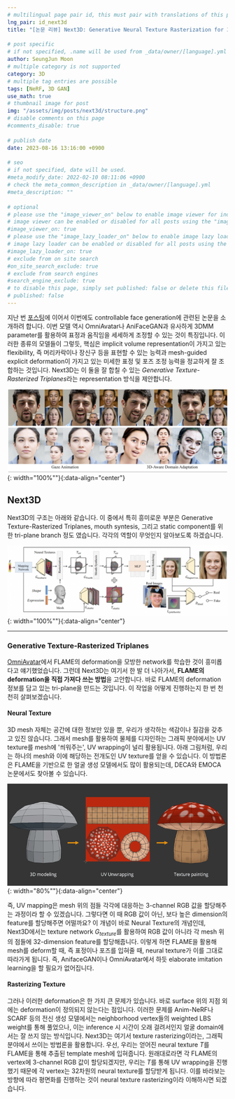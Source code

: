 ```yaml
---
# multilingual page pair id, this must pair with translations of this page. (This name must be unique)
lng_pair: id_next3d
title: "[논문 리뷰] Next3D: Generative Neural Texture Rasterization for 3D-Aware Head Avatars"

# post specific
# if not specified, .name will be used from _data/owner/[language].yml
author: SeungJun Moon
# multiple category is not supported
category: 3D
# multiple tag entries are possible
tags: [NeRF, 3D GAN]
use_math: true
# thumbnail image for post
img: "/assets/img/posts/next3d/structure.png"
# disable comments on this page
#comments_disable: true

# publish date
date: 2023-08-16 13:16:00 +0900

# seo
# if not specified, date will be used.
#meta_modify_date: 2022-02-10 08:11:06 +0900
# check the meta_common_description in _data/owner/[language].yml
#meta_description: ""

# optional
# please use the "image_viewer_on" below to enable image viewer for individual pages or posts (_posts/ or [language]/_posts folders).
# image viewer can be enabled or disabled for all posts using the "image_viewer_posts: true" setting in _data/conf/main.yml.
#image_viewer_on: true
# please use the "image_lazy_loader_on" below to enable image lazy loader for individual pages or posts (_posts/ or [language]/_posts folders).
# image lazy loader can be enabled or disabled for all posts using the "image_lazy_loader_posts: true" setting in _data/conf/main.yml.
#image_lazy_loader_on: true
# exclude from on site search
#on_site_search_exclude: true
# exclude from search engines
#search_engine_exclude: true
# to disable this page, simply set published: false or delete this file
# published: false
---
```


<!-- outline-start -->

지난 번 [포스팅](https://seungjun-moon.github.io/kr/2023-08-02-omni)에 이어서 이번에도 controllable face generation에 관련된 논문을 소개하려 합니다. 이번 모델 역시 OmniAvatar나 AniFaceGAN과 유사하게 3DMM parameter를 활용하여 표정과 움직임을 세세하게 조정할 수 있는 것이 특징입니다. 이러한 종류의 모델들이 그렇듯, 핵심은 implicit volume representation이 가지고 있는 flexibility, 즉 머리카락이나 장신구 등을 표현할 수 있는 능력과 mesh-guided explicit deformation이 가지고 있는 미세한 표정 및 포즈 조정 능력을 정교하게 잘 조합하는 것입니다. Next3D는 이 둘을 잘 합칠 수 있는 *Generative Texture-Rasterized Triplanes*라는 representation 방식을 제안합니다.

![Alt text](/assets/img/posts/next3d/main.png){: width="100%""}{:data-align="center"}

<!-- outline-end -->

## Next3D

Next3D의 구조는 아래와 같습니다. 이 중에서 특히 흥미로운 부분은 Generative Texture-Rasterized Triplanes, mouth syntesis, 그리고 static component를 위한 tri-plane branch 정도 였습니다. 각각의 역할이 무엇인지 알아보도록 하겠습니다.

![Alt text](/assets/img/posts/next3d/structure.png){: width="100%""}{:data-align="center"}

***

### Generative Texture-Rasterized Triplanes

[OmniAvatar]((https://seungjun-moon.github.io/kr/2023-08-02-omni))에서 FLAME의 deformation을 모방한 network를 학습한 것이 흥미롭다고 얘기했었습니다. 그런데 Next3D는 여기서 한 발 더 나아가서, **FLAME의 deformation을 직접 가져다 쓰는 방법**을 고안합니다. 바로 FLAME의 deformation 정보를 담고 있는 tri-plane을 만드는 것입니다. 이 작업을 어떻게 진행하는지 한 번 천천히 살펴보겠습니다.

#### Neural Texture

3D mesh 자체는 공간에 대한 정보만 있을 뿐, 우리가 생각하는 색감이나 질감을 갖추고 있진 않습니다. 그래서 mesh를 활용하여 물체를 디자인하는 그래픽 분야에서는 UV texture를 mesh에 '씌워주는', UV wrapping이 널리 활용됩니다. 아래 그림처럼, 우리는 하나의 mesh와 이에 해당하는 전개도인 UV texture를 얻을 수 있습니다. 이 방법론은 FLAME을 기반으로 한 얼굴 생성 모델에서도 많이 활용되는데, DECA와 EMOCA 논문에서도 찾아볼 수 있습니다.

![Alt text](/assets/img/posts/next3d/uvmap.png){: width="80%""}{:data-align="center"}

즉, UV mapping은 mesh 위의 점들 각각에 대응하는 3-channel RGB 값을 할당해주는 과정이라 할 수 있겠습니다. 그렇다면 이 때 RGB 값이 아닌, 보다 높은 dimension의 feature를 할당해주면 어떨까요? 이 개념이 바로 Neural Texture의 개념인데, Next3D에서는 texture network $G_{texture}$를 활용하여 RGB 값이 아니라 각 mesh 위의 점들에 32-dimension feature를 할당해줍니다.
이렇게 하면 FLAME을 활용해 mesh를 deform할 때, 즉 표정이나 포즈를 입혀줄 때, neural texture가 이를 그대로 따라가게 됩니다. 즉, AnifaceGAN이나 OmniAvatar에서 하듯 elaborate imitation learning을 할 필요가 없어집니다.

#### Rasterizing Texture

그러나 이러한 deformation은 한 가지 큰 문제가 있습니다. 바로 surface 위의 지점 외에는 deformation이 정의되지 않는다는 점입니다. 이러한 문제를 Anim-NeRF나 SCARF 등의 전신 생성 모델에서는 neighborhood vertex들의 weighted LBS weight를 통해 풀었으나, 이는 inference 시 시간이 오래 걸려서인지 얼굴 domain에서는 잘 쓰지 않는 방식입니다. Next3D는 여기서 texture rasterizing이라는, 그래픽 분야에서 쓰이는 방법론을 활용합니다. 우선, 우리는 얻어진 neural texture $T$를 FLAME을 통해 추출된 template mesh에 입혀줍니다. 원래대로라면 각 FLAME의 vertex에 3-channel RGB 값이 할당되겠지만, 우리는 $T$를 통해 UV wrapping을 진행했기 때문에 각 vertex는 32차원의 neural texture를 할당받게 됩니다. 이를 바라보는 방향에 따라 평면화를 진행하는 것이 neural texture rasterizing이라 이해하시면 되겠습니다.



